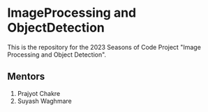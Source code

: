# ImageProcessing and ObjectDetection
This is the repository for the 2023 Seasons of Code Project "Image Processing and Object Detection".

## Mentors
1. Prajyot Chakre
2. Suyash Waghmare
